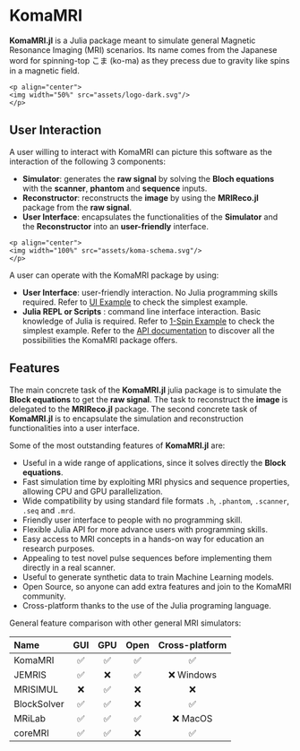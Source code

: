 # KomaMRI

**KomaMRI.jl** is a Julia package meant to simulate general Magnetic Resonance Imaging (MRI) scenarios. Its name comes from the Japanese word for spinning-top こま (ko-ma) as they precess due to gravity like spins in a magnetic field.

```@raw html
<p align="center">
<img width="50%" src="assets/logo-dark.svg"/>
</p>
```

## User Interaction

A user willing to interact with KomaMRI can picture this software as the interaction of the following 3 components:
* **Simulator**: generates the **raw signal** by solving the **Bloch equations** with the **scanner**, **phantom** and **sequence** inputs.
* **Reconstructor**: reconstructs the **image** by using the **MRIReco.jl** package from the **raw signal**.
* **User Interface**: encapsulates the functionalities of the **Simulator** and the **Reconstructor** into an **user-friendly** interface.

```@raw html
<p align="center">
<img width="100%" src="assets/koma-schema.svg"/>
</p>
```

A user can operate with the KomaMRI package by using:
* **User Interface**: user-friendly interaction. No Julia programming skills required. Refer to [UI Example](getting-started.md#UI-Example) to check the simplest example.
* **Julia REPL or Scripts** : command line interface interaction. Basic knowledge of Julia is required. Refer to [1-Spin Example](simulation-examples.md#Spin-Example) to check the simplest example. Refer to the [API documentation](api.md) to discover all the possibilities the KomaMRI package offers.

## Features

The main concrete task of the **KomaMRI.jl** julia package is to simulate the **Block equations** to get the **raw signal**. The task to reconstruct the **image** is delegated to the **MRIReco.jl** package. The second concrete task of **KomaMRI.jl** is to encapsulate the simulation and reconstruction functionalities into a user interface.

Some of the most outstanding features of **KomaMRI.jl** are:
* Useful in a wide range of applications, since it solves directly the **Block equations**.
* Fast simulation time by exploiting MRI physics and sequence properties, allowing CPU and GPU parallelization.
* Wide compatibility by using standard file formats `.h`, `.phantom`, `.scanner`, `.seq` and `.mrd`.
* Friendly user interface to people with no programming skill.
* Flexible Julia API for more advance users with programming skills.
* Easy access to MRI concepts in a hands-on way for education an research purposes.
* Appealing to test novel pulse sequences before implementing them directly in a real scanner.
* Useful to generate synthetic data to train Machine Learning models.
* Open Source, so anyone can add extra features and join to the KomaMRI community.
* Cross-platform thanks to the use of the Julia programing language.

General feature comparison with other general MRI simulators:

| Name        | GUI | GPU | Open | Cross-platform |
|:---         |:---:|:---:|:----:|:--------------:|
| KomaMRI     | ✅  | ✅ | ✅   | ✅            |
| JEMRIS      | ✅  | ❌ | ✅   | ❌ Windows    |
| MRISIMUL    | ❌  | ✅ | ❌   | ❌            |
| BlockSolver | ✅  | ✅ | ❌   | ✅            |
| MRiLab      | ✅  | ✅ | ✅   | ❌ MacOS      |
| coreMRI     | ✅  | ✅ | ❌   | ✅            |
